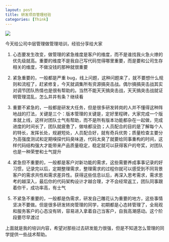 ```yaml
---
layout: post
title: 研发项目管理经验
categories: [Think]
---
```


![]({{site.url}}/pics/manager/how.jpeg)

今天给公司中层管理做管理培训，经验分享给大家

1. 心态要发生改变，做管理的紧急维度是客户的维度，而不是谁找我火急火燎的优先级就高。重要的维度不是我自己写代码觉得哪里重要，而是要和公司生存相关的维度，不做没钱的那种就很重要

2. 紧急重要的，一般都是严重 bug，线上问题，这种问题来了，就不要想什么规则和流程了，赶紧修复，今天就调集所有资源搞突击战。偶尔搞搞突击战其实对调节团队热情也是很有帮助的。当然不能天天搞突击战，天天搞突击战就证明管理混乱，怎么井井有条？继续看

3. 重要不紧急的，一般都是研发大任务，但是很多研发转岗的人并不懂得这种阵地战的打法，关键是三个：版本管理的关键是，定好里程碑，大家完成一个版本就上线，这样对团队士气有帮助，而不是所有版本功能都杂在一起做，完成进度的时间长了，团队就疲惫了，做啥都没劲；人员配合的目的是了解每个人的特长，发挥长处，规避短处，人员配合好，就有奇兵优势；质量检查主要分为高强度测试和定期嗅探代码臭味道，代码太臭了就要给同事重构的时间，这样代码结构强大才能带来产品质量稳定，稳定就可以获得客户的夸奖，对团队也是一种荣誉和士气提升

4. 紧急但不重要的，一般都是客户对新功能的需求，这些需要养成事事记录的好习惯，记录完以后，定期整理需求，整理需求的过程你就可以感受到不同背景客户的需求共性和需求差异性。获得这些信息以后，再深入思考需求，需求思考的越深入，最后你的代码架构设计才越合理，才不会经常返工，团队同事跟着你干，成功率高，有士气

5. 不紧急不重要的，一般都是伪需求，研发自己雕花认为重要的地方，这些事情坚决不要做。但是很多研发转岗管理的同学，初期都是心态转管理了，全局观和服务客户的心态没有转，容易进入拿着自己当客户，自我高潮感动。这个阶段要尽早渡过

上面就是我的培训内容，希望对那些过去研发能力很强，但是不知道怎么管理的同学提供一些战术帮助。
